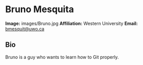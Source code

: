 # Bruno Mesquita
**Image:** images/Bruno.jpg 
**Affiliation:** Western University 
**Email:** bmesquit@uwo.ca
## Bio
Bruno is a guy who wants to learn how to Git properly.